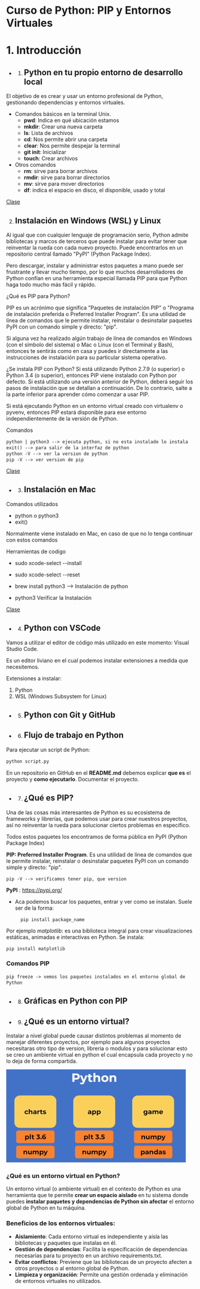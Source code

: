# ****Curso de Python**: PIP y Entornos Virtuales**

# 1. Introducción

* 1. ## Python en tu propio entorno de desarrollo local

El objetivo de es crear y usar un entorno profesional de Python, gestionando dependencias y entornos virtuales.

* Comandos básicos en la terminal Unix.
    * **pwd**: Indica en qué ubicación estamos
    * **mkdir**: Crear una nueva carpeta
    * **ls**: Lista de archivos
    * **cd**: Nos permite abrir una carpeta
    * **clear**: Nos permite despejar la terminal
    * **git init**: Inicializar
    * **touch**: Crear archivos
* Otros comandos
    * **rm**: sirve para borrar archivos
    * **rmdir**: sirve para borrar directorios
    * **mv**: sirve para mover directorios
    * **df**: indica el espacio en disco, el disponible, usado y total

[Clase](https://platzi.com/home/clases/4261-python-pip/55120-python-en-tu-propio-entorno-de-desarrollo-local/)

2. ## Instalación en Windows (WSL) y Linux

Al igual que con cualquier lenguaje de programación serio, Python admite bibliotecas y marcos de terceros que puede instalar para evitar tener que reinventar la rueda con cada nuevo proyecto. Puede encontrarlos en un repositorio central llamado "PyPI" (Python Package Index).

Pero descargar, instalar y administrar estos paquetes a mano puede ser frustrante y llevar mucho tiempo, por lo que muchos desarrolladores de Python confían en una herramienta especial llamada PIP para que Python haga todo mucho más fácil y rápido.

¿Qué es PIP para Python?

PIP es un acrónimo que significa "Paquetes de instalación PIP" o "Programa de instalación preferida o Preferred Installer Program". Es una utilidad de línea de comandos que le permite instalar, reinstalar o desinstalar paquetes PyPI con un comando simple y directo: "pip".

Si alguna vez ha realizado algún trabajo de línea de comandos en Windows (con el símbolo del sistema) o Mac o Linux (con el Terminal y Bash), entonces te sentirás como en casa y puedes ir directamente a las instrucciones de instalación para su particular sistema operativo.

¿Se instala PIP con Python?
Si está utilizando Python 2.7.9 (o superior) o Python 3.4 (o superior), entonces PIP viene instalado con Python por defecto. Si está utilizando una versión anterior de Python, deberá seguir los pasos de instalación que se detallan a continuación. De lo contrario, salte a la parte inferior para aprender cómo comenzar a usar PIP.

Si está ejecutando Python en un entorno virtual creado con virtualenv o pyvenv, entonces PIP estará disponible para ese entorno independientemente de la versión de Python.

Comandos

    python | python3 --> ejecuta python, si no esta instalado lo instala
    exit() --> para salir de la interfaz de python
    python -V --> ver la version de python
    pip -V --> ver version de pip

[Clase](https://platzi.com/home/clases/4261-python-pip/55122-instalacion-en-windows-wsl-y-linux/)

* 3. ## Instalación en Mac

Comandos utilizados

* python o python3
* exit()

Normalmente viene instalado en Mac, en caso de que no lo tenga continuar con estos comandos 

Herramientas de codigo

* sudo xcode-select --install
* sudo xcode-select --reset

* brew install python3 --> Instalación de python
* python3  Verificar la Instalación

[Clase](https://platzi.com/home/clases/4261-python-pip/55123-instalacion-en-mac/)

* 4. ## Python con VSCode

Vamos a utilizar el editor de código más utilizado en este momento: Visual Studio Code.

Es un editor liviano en el cual podemos instalar extensiones a medida que necesitemos.

Extensiones a instalar:
1. Python
2. WSL (Windows Subsystem for Linux)

* 5. ## Python con Git y GitHub

* 6. ## Flujo de trabajo en Python

Para ejecutar un script de Python:

```bash
python script.py
```

En un repositorio en GitHub en el **README.md** debemos explicar **que es** el proyecto y **como ejecutarlo**. Documentar el proyecto.

* 7. ## ¿Qué es PIP?

Una de las cosas más interesantes de Python es su ecosistema de frameworks y librerías, que podemos usar para crear nuestros proyectos, así no reinventar la rueda para solucionar ciertos problemas en específico.

Todos estos paquetes los encontramos de forma pública en PyPI (Python Package Index)

**PIP: Preferred Installer Program**. Es una utilidad de línea de comandos que le permite instalar, reinstalar o desinstalar paquetes PyPI con un comando simple y directo: "pip".

    pip -V --> verificamos tener pip, que version

**PyPI** : https://pypi.org/
    
* Aca podemos buscar los paquetes, entrar y ver como se instalan. Suele ser de la forma:

        pip install package_name

Por ejemplo *matplotlib*: es una biblioteca integral para crear visualizaciones estáticas, animadas e interactivas en Python. Se instala:

    pip install matplotlib

### Comandos PIP

    pip freeze -> vemos los paquetes instalados en el entorno global de Python

* 8. ## Gráficas en Python con PIP

* 9. ## ¿Qué es un entorno virtual?

Instalar a nivel global puede causar distintos problemas al momento de manejar diferentes proyectos, por ejemplo para algunos proyectos necesitaras otro tipo de version, libreria o modulos y para solucionar esto se creo un ambiente virtual en python el cual encapsula cada proyecto y no lo deja de forma compartida.

<img src="./img/entornos_virtuales.png">

### **¿Qué es un entorno virtual en Python?**

Un entorno virtual (o ambiente virtual) en el contexto de Python es una herramienta que te permite **crear un espacio aislado** en tu sistema donde puedes **instalar paquetes y dependencias de Python sin afectar** el entorno global de Python en tu máquina.

### Beneficios de los entornos virtuales:

* **Aislamiento**: Cada entorno virtual es independiente y aísla las bibliotecas y paquetes que instalas en él.
* **Gestión de dependencias**: Facilita la especificación de dependencias necesarias para tu proyecto en un archivo requirements.txt.
* **Evitar conflictos**: Previene que las bibliotecas de un proyecto afecten a otros proyectos o al entorno global de Python.
* **Limpieza y organización**: Permite una gestión ordenada y eliminación de entornos virtuales no utilizados.